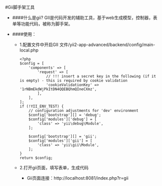 #Gii脚手架工具
- ####什么是gii?
GII是代码开发的辅助工具，基于web生成模型，控制器，表单等功能代码，被称为脚手架。

- ####使用：
    - 1.配置文件中开启GII
    文件/yii2-app-advanced/backend/config/main-local.php
        ```
        <?php
        $config = [
            'components' => [
                'request' => [
                    // !!! insert a secret key in the following (if it is empty) - this is required by cookie validation
                    'cookieValidationKey' => '1rNBmEkdWjPkItDN4QQEBQhmQIneCXmz',
                ],
            ],
        ];
        if (!YII_ENV_TEST) {
            // configuration adjustments for 'dev' environment
            $config['bootstrap'][] = 'debug';
            $config['modules']['debug'] = [
                'class' => 'yii\debug\Module',
            ];
        
            $config['bootstrap'][] = 'gii';
            $config['modules']['gii'] = [
                'class' => 'yii\gii\Module',
            ];
        }
        return $config;
        ```
    
    - 2.打开gii页面，填写表单，生成代码
        - Gii页面连接：http://localhost:8081/index.php?r=gii
